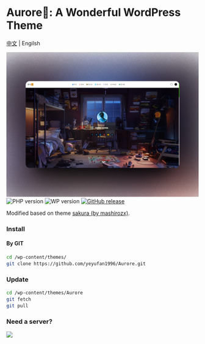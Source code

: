 Aurore🌌: A Wonderful WordPress Theme
===

[中文](README.md) | Engilsh

![Aurore](screenshot.png)
![PHP version](https://img.shields.io/badge/PHP-7.1+-4F5B93.svg?style=flat-square&logo=php)
![WP version](https://img.shields.io/badge/WordPress-6.3.1-0073aa.svg?style=flat-square&logo=wordpress)
[![GitHub release](https://img.shields.io/github/v/release/yeyufan1996/Aurore.svg?style=flat-square&logo=github)](https://github.com/yeyufan1996/Aurore/releases)

Modified based on theme [sakura (by mashirozx)](https://github.com/mashirozx/Sakura).


### Install

#### By GIT
```bash
cd /wp-content/themes/
git clone https://github.com/yeyufan1996/Aurore.git
```

### Update
```bash
cd /wp-content/themes/Aurore
git fetch
git pull
```


### Need a server?
[![](https://www.vultr.com/media/banners/banner_728x90.png)](https://www.vultr.com/?ref=7674346)
